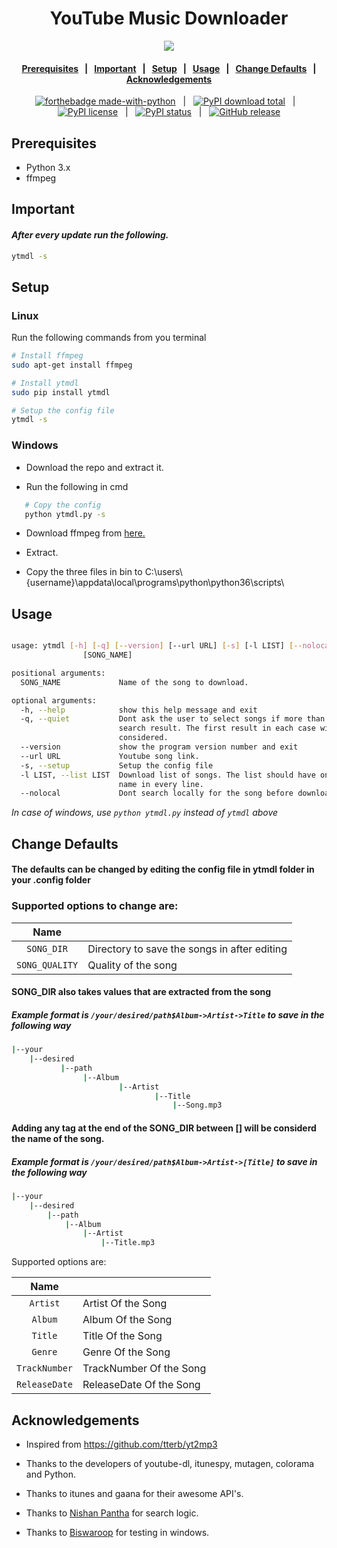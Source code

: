 <div align="center">
<h1>YouTube Music Downloader</h1>
</div>

<div align="center">
    <img src='https://i.imgur.com/YhEmZwo.gif'>
</div>


<!--p align="center">
  <a href="https://pypi.python.org/pypi/ytmdl/"><img src="https://img.shields.io/pypi/v/ytmdl.svg" alt="PyPi Version"/></a>
  <a href="https://pypi.python.org/pypi/ytmdl/"><img src="https://pypip.in/py_versions/ytmdl/badge.svg" alt="PyPI Python Versions"/></a>
  <a href="https://github.com/deepjyoti30/ytmdl/blob/master/LICENSE"><img src="https://img.shields.io/github/license/deepjyoti30/ytmdl.svg" alt="License"/></a>
</p-->

<div align="center">
<h4>
<a href="#prerequisites">Prerequisites</a>&nbsp;&nbsp;&nbsp;|&nbsp;&nbsp;&nbsp;<a href="#important">Important</a>&nbsp;&nbsp;&nbsp;|&nbsp;&nbsp;&nbsp;<a href="#setup">Setup</a>&nbsp;&nbsp;&nbsp;|&nbsp;&nbsp;&nbsp;<a href="#usage">Usage</a>&nbsp;&nbsp;&nbsp;|&nbsp;&nbsp;&nbsp;<a href="#change-defaults">Change Defaults</a>&nbsp;&nbsp;&nbsp;|&nbsp;&nbsp;&nbsp;<a href="#acknowledgements">Acknowledgements</a>&nbsp;&nbsp;&nbsp;
</h4>
</div>

<div align="center">

[![forthebadge made-with-python](http://ForTheBadge.com/images/badges/made-with-python.svg)](https://www.python.org/)&nbsp;&nbsp;&nbsp;|&nbsp;&nbsp;&nbsp;[![PyPI download total](https://img.shields.io/pypi/dt/ansicolortags.svg)](https://pypi.python.org/pypi/ansicolortags/)&nbsp;&nbsp;&nbsp;|&nbsp;&nbsp;&nbsp;[![PyPI license](https://img.shields.io/pypi/l/ansicolortags.svg)](https://pypi.python.org/pypi/ansicolortags/)&nbsp;&nbsp;&nbsp;|&nbsp;&nbsp;&nbsp;[![PyPI status](https://img.shields.io/pypi/status/ansicolortags.svg)](https://pypi.python.org/pypi/ansicolortags/)&nbsp;&nbsp;&nbsp;|&nbsp;&nbsp;&nbsp;[![GitHub release](https://img.shields.io/github/release/Naereen/StrapDown.js.svg)](https://GitHub.com/Naereen/StrapDown.js/releases/)


</div>


## Prerequisites

 * Python 3.x
 * ffmpeg  

## Important
#### _After every update run the following._

```sh
ytmdl -s
```

## Setup

### Linux

Run the following commands from you terminal  

```sh
# Install ffmpeg
sudo apt-get install ffmpeg

# Install ytmdl
sudo pip install ytmdl

# Setup the config file
ytmdl -s
```

### Windows

 * Download the repo and extract it.

 * Run the following in cmd

 ```sh
    # Copy the config
    python ytmdl.py -s
```

 * Download ffmpeg from <a href = https://ffmpeg.zeranoe.com/>here.</a>

 * Extract.

 * Copy the three files in bin to C:\users\\{username}\appdata\local\programs\python\python36\scripts\


## Usage

```sh

usage: ytmdl [-h] [-q] [--version] [--url URL] [-s] [-l LIST] [--nolocal]
                [SONG_NAME]

positional arguments:
  SONG_NAME             Name of the song to download.

optional arguments:
  -h, --help            show this help message and exit
  -q, --quiet           Dont ask the user to select songs if more than one
                        search result. The first result in each case will be
                        considered.
  --version             show the program version number and exit
  --url URL             Youtube song link.
  -s, --setup           Setup the config file
  -l LIST, --list LIST  Download list of songs. The list should have one song
                        name in every line.
  --nolocal             Dont search locally for the song before downloading.


```

_In case of windows, use ```python ytmdl.py``` instead of ```ytmdl``` above_

## Change Defaults

#### The defaults can be changed by editing the config file in ytmdl folder in your .config folder

### Supported options to change are:

| Name           |                                                    |
|:--------------:|----------------------------------------------------|
| `SONG_DIR`     | Directory to save the songs in after editing       |
| `SONG_QUALITY` | Quality of the song                                |

#### SONG_DIR also takes values that are extracted from the song
##### Example format is `/your/desired/path$Album->Artist->Title` to save in the following way

```sh
|--your
    |--desired
           |--path
                |--Album
                        |--Artist
                                |--Title
                                    |--Song.mp3
```

#### Adding any tag at the end of the SONG_DIR between [] will be considerd the name of the song.
##### Example format is `/your/desired/path$Album->Artist->[Title]` to save in the following way

```sh
|--your
    |--desired
        |--path
            |--Album
                |--Artist
                    |--Title.mp3
```

Supported options are:

| Name          |                               |
|:-------------:|-------------------------------|
| `Artist`      | Artist Of the Song            |
| `Album`       | Album Of the Song             |
| `Title`       | Title Of the Song             |
| `Genre`       | Genre Of the Song             |
| `TrackNumber` | TrackNumber Of the Song       |
| `ReleaseDate` | ReleaseDate Of the Song       |


## Acknowledgements

 * Inspired from <a href = https://github.com/tterb/yt2mp3>https://github.com/tterb/yt2mp3</a>

 * Thanks to the developers of youtube-dl, itunespy, mutagen, colorama and Python.

 * Thanks to itunes and gaana for their awesome API's.

 * Thanks to <a href = https://github.com/NISH1001>Nishan Pantha</a> for search logic.

 * Thanks to <a href = https://github.com/biswaroop1547>Biswaroop</a> for testing in windows.
